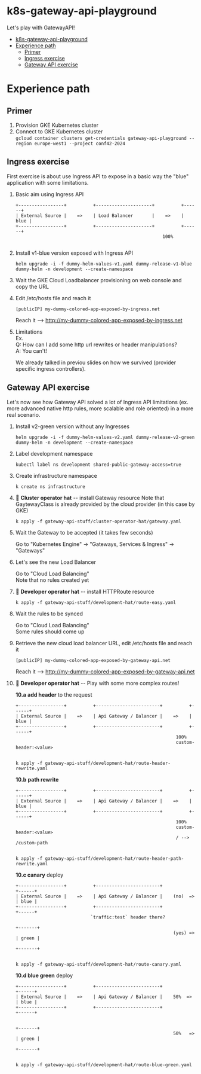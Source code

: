 # k8s-gateway-api-playground
Let's play with GatewayAPI!

- [k8s-gateway-api-playground](#k8s-gateway-api-playground)
- [Experience path](#experience-path)
  - [Primer](#primer)
  - [Ingress exercise](#ingress-exercise)
  - [Gateway API exercise](#gateway-api-exercise)

# Experience path
## Primer
1. Provision GKE Kubernetes cluster
2. Connect to GKE Kubernetes cluster\
    `gcloud container clusters get-credentials gateway-api-playground --region europe-west1 --project conf42-2024`

## Ingress exercise
First exercise is about use Ingress API to expose in a basic way the "blue" application with some limitations.

1. Basic aim using Ingress API

    ```
    +-----------------+          +---------------------+          +------+
    | External Source |    =>    | Load Balancer       |    =>    | blue |
    +-----------------+          +---------------------+          +------+
                                                           100%
                                                
    ```

2. Install v1-blue version exposed with Ingress API
    ```
    helm upgrade -i -f dummy-helm-values-v1.yaml dummy-release-v1-blue dummy-helm -n development --create-namespace
    ```

3. Wait the GKE Cloud Loadbalancer provisioning on web console and copy the URL

4. Edit /etc/hosts file and reach it
    ```
    [publicIP] my-dummy-colored-app-exposed-by-ingress.net
    ```

    Reach it --> http://my-dummy-colored-app-exposed-by-ingress.net

5. Limitations\
   Ex. \
   Q: How can I add some http url rewrites or header manipulations?\
   A: You can't!

   We already talked in previou slides on how we survived (provider specific ingress controllers).

## Gateway API exercise
Let's now see how Gateway API solved a lot of Ingress API limitations (ex. more advanced native http rules, more scalable and role oriented) in a more real scenario.

1. Install v2-green version without any Ingresses
    ```
    helm upgrade -i -f dummy-helm-values-v2.yaml dummy-release-v2-green dummy-helm -n development --create-namespace
    ```

2. Label development namespace

    ```
    kubectl label ns development shared-public-gateway-access=true
    ```

3. Create infrastructure namespace
    ```
    k create ns infrastructure
    ```

4. 🧢 **Cluster operator hat** -- install Gateway resource
Note that GaytewayClass is already provided by the cloud provider (in this case by GKE)

    ```
    k apply -f gateway-api-stuff/cluster-operator-hat/gateway.yaml
    ```

5. Wait the Gateway to be accepted (it takes few seconds)

   Go to "Kubernetes Engine" -> "Gateways, Services & Ingress" -> "Gateways"

6. Let's see the new Load Balancer 

    Go to "Cloud Load Balancing"    
    Note that no rules created yet

7. 🧢 **Developer operator hat** -- install HTTPRoute resource

    ```
    k apply -f gateway-api-stuff/development-hat/route-easy.yaml
    ```

8. Wait the rules to be synced

    Go to "Cloud Load Balancing"    
    Some rules should come up

9. Retrieve the new cloud load balancer URL, edit /etc/hosts file and reach it
    ```
    [publicIP] my-dummy-colored-app-exposed-by-gateway-api.net
    ```

    Reach it --> http://my-dummy-colored-app-exposed-by-gateway-api.net


10. 🧢 **Developer operator hat** --  Play with some more complex routes!

    **10.a** **add header** to the request
    ```
    +-----------------+          +------------------------+          +------+
    | External Source |    =>    | Api Gateway / Balancer |    =>    | blue |
    +-----------------+          +------------------------+          +------+
                                                                100%
                                                                custom-header:<value>             
                                                
    ```
    ```
    k apply -f gateway-api-stuff/development-hat/route-header-rewrite.yaml
    ```

    **10.b** **path rewrite**
    ```
    +-----------------+          +------------------------+          +------+
    | External Source |    =>    | Api Gateway / Balancer |    =>    | blue |
    +-----------------+          +------------------------+          +------+
                                                                100%
                                                                custom-header:<value>       
                                                                / --> /custom-path      
                                                
    ```
    ```
    k apply -f gateway-api-stuff/development-hat/route-header-path-rewrite.yaml
    ```
    
    **10.c canary** deploy
    ```
    +-----------------+          +------------------------+             +------+
    | External Source |    =>    | Api Gateway / Balancer |    (no)  => | blue |
    +-----------------+          +------------------------+             +------+
                                `traffic:test` header there?       
                                                                        +-------+
                                                               (yes) => | green |
                                                                        +-------+
 
    ```
    ```
    k apply -f gateway-api-stuff/development-hat/route-canary.yaml
    ```
    
    **10.d blue green** deploy
    ```
    +-----------------+          +------------------------+             +------+
    | External Source |    =>    | Api Gateway / Balancer |    50%  =>  | blue |
    +-----------------+          +------------------------+             +------+

                                                                        +-------+
                                                               50%   => | green |
                                                                        +-------+
 
    ```

    ```
    k apply -f gateway-api-stuff/development-hat/route-blue-green.yaml
    ```
    